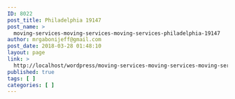 ```yaml
---
ID: 8022
post_title: Philadelphia 19147
post_name: >
  moving-services-moving-services-moving-services-philadelphia-19147
author: mrgabonijeff@gmail.com
post_date: 2018-03-28 01:48:10
layout: page
link: >
  http://localhost/wordpress/moving-services-moving-services-moving-services-philadelphia-19147/
published: true
tags: [ ]
categories: [ ]
---
```

